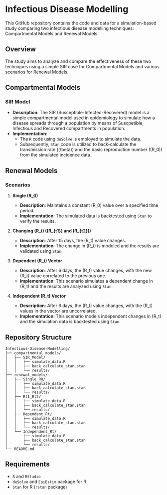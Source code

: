 # Infectious Disease Modelling

This GitHub repository contains the code and data for a simulation-based study comparing two infectious disease modelling techniques: Compartmental Models and Renewal Models. 

## Overview

The study aims to analyze and compare the effectiveness of these two techniques using a simple SIR case for Compartmental Models and various scenarios for Renewal Models.

## Compartmental Models

### SIR Model
- **Description**: The SIR (Susceptible-Infected-Recovered) model is a simple compartmental model used in epidemiology to simulate how a disease spreads through a population by means of Suscpetible, Infectious and Recovered compartments in population.
- **Implementation**:
  - The `R` code using `deSolve` is employed to simulate the data.
  - Subsequently, `Stan` code is utilized to back-calculate the transmission rate (\(\beta\)) and the basic reproduction number (\(R_0\)) from the simulated incidence data .

## Renewal Models

### Scenarios
1. **Single \(R_0\)**
   - **Description**: Maintains a constant \(R_0\) value over a specified time period.
   - **Implementation**: The simulated data is backtested using `Stan` to verify the results.
   
2. **Changing \(R_t\) (\(R_{t1}\) and \(R_{t2}\))**
   - **Description**: After 15 days, the \(R_t\) value changes.
   - **Implementation**: The change in \(R_t\) is modeled and the results are validated using `Stan`.
   
3. **Dependent \(R_t\) Vector**
   - **Description**: After 6 days, the \(R_t\) value changes, with the new \(R_t\) value correlated to the previous one.
   - **Implementation**: This scenario simulates a dependent change in \(R_t\) and the results are analyzed using `Stan`.
   
4. **Independent \(R_t\) Vector**
   - **Description**:  After 6 days, the \(R_t\) value changes, with the \(R_t\) values in the vector are uncorrelated.
   - **Implementation**: This scenario models independent changes in \(R_t\) and the simulation data is backtested using `Stan`.

## Repository Structure

```
Infectious-Disease-Modelling/
├── compartmental_models/
│   ├── SIR_Model/
│   │   ├── simulate_data.R
│   │   ├── back_calculate_stan.stan
│   │   └── results/
├── renewal_models/
│   ├── Single_R0/
│   │   ├── simulate_data.R
│   │   ├── back_calculate_stan.stan
│   │   └── results/
│   ├── Rt1_Rt2/
│   │   ├── simulate_data.R
│   │   ├── back_calculate_stan.stan
│   │   └── results/
│   ├── Dependent_Rt/
│   │   ├── simulate_data.R
│   │   ├── back_calculate_stan.stan
│   │   └── results/
│   └── Independent_Rt/
│       ├── simulate_data.R
│       ├── back_calculate_stan.stan
│       └── results/
└── README.md
```

## Requirements

- `R` and `RStudio`
- `deSolve` and `EpiEstim` package for R
- `Stan` for R (`rstan` package)

